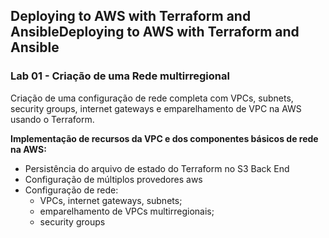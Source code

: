 ## Deploying to AWS with Terraform and AnsibleDeploying to AWS with Terraform and Ansible

### Lab 01 - Criação de uma Rede multirregional

Criação de uma configuração de rede completa com VPCs, subnets, security groups, internet gateways e emparelhamento de VPC na AWS usando o Terraform.

**Implementação de recursos da VPC e dos componentes básicos de rede na AWS:**

- Persistência do arquivo de estado do Terraform no S3 Back End
- Configuração de múltiplos provedores aws
- Configuração de rede:
    - VPCs, internet gateways, subnets; 
    - emparelhamento de VPCs multirregionais;
    - security groups
